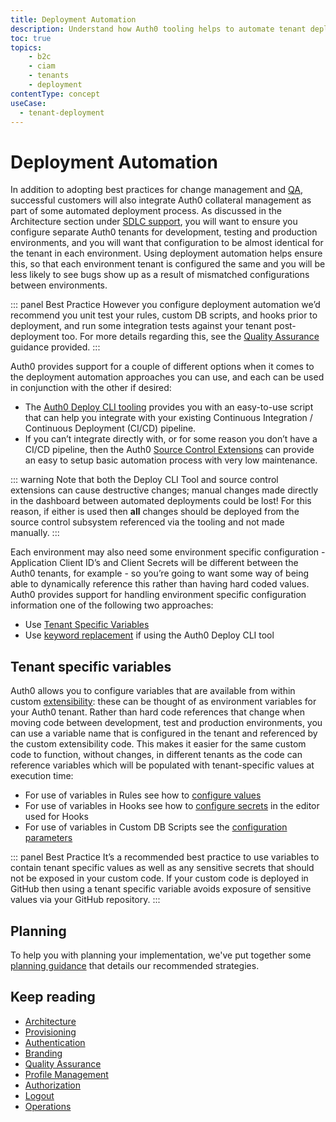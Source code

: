 ```yaml
---
title: Deployment Automation
description: Understand how Auth0 tooling helps to automate tenant deployment
toc: true
topics:
    - b2c
    - ciam
    - tenants
    - deployment
contentType: concept
useCase:
  - tenant-deployment
---
```


# Deployment Automation

In addition to adopting best practices for change management and [QA](/architecture-scenarios/implementation/b2c/b2c-qa), successful customers will also integrate Auth0 collateral management as part of some automated deployment process. As discussed in the Architecture section under [SDLC support](/architecture-scenarios/implementation/b2c/b2c-architecture#sdlc-support), you will want to ensure you configure separate Auth0 tenants for development, testing and production environments, and you will want that configuration to be almost identical for the tenant in each environment. Using deployment automation helps ensure this, so that each environment tenant is configured the same and you will be less likely to see bugs show up as a result of mismatched configurations between environments.

::: panel Best Practice
However you configure deployment automation we’d recommend you unit test your rules, custom DB scripts, and hooks prior to deployment, and run some integration tests against your tenant post-deployment too. For more details regarding this, see the [Quality Assurance](/architecture-scenarios/implementation/b2c/b2c-qa) guidance provided.
:::

Auth0 provides support for a couple of different options when it comes to the deployment automation approaches you can use, and each can be used in conjunction with the other if desired:

* The [Auth0 Deploy CLI tooling](/extensions/deploy-cli) provides you with an easy-to-use script that can help you integrate with your existing Continuous Integration / Continuous Deployment (CI/CD) pipeline.
* If you can’t integrate directly with, or for some reason you don’t have a CI/CD pipeline, then the Auth0 [Source Control Extensions](/extensions#deploy-hosted-pages-rules-and-database-connections-scripts-from-external-repositories) can provide an easy to setup basic automation process with very low maintenance.

::: warning
Note that both the Deploy CLI Tool and source control extensions can cause destructive changes; manual changes made directly in the dashboard between automated deployments could be lost! For this reason, if either is used then **all** changes should be deployed from the source control subsystem referenced via the tooling and not made manually.
:::

Each environment may also need some environment specific configuration - Application Client ID’s and Client Secrets will be different between the Auth0 tenants, for example - so you’re going to want some way of being able to dynamically reference this rather than having hard coded values. Auth0 provides support for handling environment specific configuration information one of the following two approaches:

* Use [Tenant Specific Variables](#tenant-specific-variables)
* Use [keyword replacement](extensions/deploy-cli/references/environment-variables-keyword-mappings) if using the Auth0 Deploy CLI tool

## Tenant specific variables

Auth0 allows you to configure variables that are available from within custom [extensibility](/topics/extensibility): these can be thought of as environment variables for your Auth0 tenant. Rather than hard code references that change when moving code between development, test and production environments, you can use a variable name that is configured in the tenant and referenced by the custom extensibility code. This makes it easier for the same custom code to function, without changes, in different tenants as the code can reference variables which will be populated with tenant-specific values at execution time:

* For use of variables in Rules see how to [configure values](/rules/guides/configuration#configure-values)
* For use of variables in Hooks see how to [configure secrets](https://webtask.io/docs/editor/secrets) in the editor used for Hooks
* For use of variables in Custom DB Scripts see the [configuration parameters](/connections/database/custom-db/create-db-connection#step-3-add-configuration-parameters) 

::: panel Best Practice
It’s a recommended best practice to use variables to contain tenant specific values as well as any sensitive secrets that should not be exposed in your custom code. If your custom code is deployed in GitHub then using a tenant specific variable avoids exposure of sensitive values via your GitHub repository.
:::

## Planning

To help you with planning your implementation, we've put together some [planning guidance](https://drive.google.com/a/auth0.com/file/d/1lQU-uPTfwEi58WJMKL2azUhZhvy9h1IU/view?usp=sharing) that details our recommended strategies.

## Keep reading

* [Architecture](/architecture-scenarios/implementation/b2c/b2c-architecture)
* [Provisioning](/architecture-scenarios/implementation/b2c/b2c-provisioning)
* [Authentication](/architecture-scenarios/implementation/b2c/b2c-authentication)
* [Branding](/architecture-scenarios/implementation/b2c/b2c-branding)
* [Quality Assurance](/architecture-scenarios/implementation/b2c/b2c-qa)
* [Profile Management](/architecture-scenarios/implementation/b2c/b2c-profile-mgmt)
* [Authorization](/architecture-scenarios/implementation/b2c/b2c-authorization)
* [Logout](/architecture-scenarios/implementation/b2c/b2c-logout)
* [Operations](/architecture-scenarios/implementation/b2c/b2c-operations)
